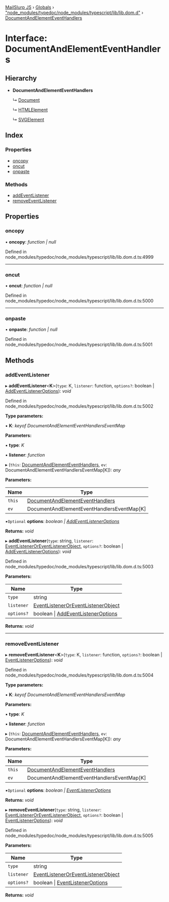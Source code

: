 [MailSlurp JS](../README.md) › [Globals](../globals.md) › ["node_modules/typedoc/node_modules/typescript/lib/lib.dom.d"](../modules/_node_modules_typedoc_node_modules_typescript_lib_lib_dom_d_.md) › [DocumentAndElementEventHandlers](_node_modules_typedoc_node_modules_typescript_lib_lib_dom_d_.documentandelementeventhandlers.md)

# Interface: DocumentAndElementEventHandlers

## Hierarchy

* **DocumentAndElementEventHandlers**

  ↳ [Document](_node_modules_typedoc_node_modules_typescript_lib_lib_dom_d_.document.md)

  ↳ [HTMLElement](_node_modules_typedoc_node_modules_typescript_lib_lib_dom_d_.htmlelement.md)

  ↳ [SVGElement](_node_modules_typedoc_node_modules_typescript_lib_lib_dom_d_.svgelement.md)

## Index

### Properties

* [oncopy](_node_modules_typedoc_node_modules_typescript_lib_lib_dom_d_.documentandelementeventhandlers.md#oncopy)
* [oncut](_node_modules_typedoc_node_modules_typescript_lib_lib_dom_d_.documentandelementeventhandlers.md#oncut)
* [onpaste](_node_modules_typedoc_node_modules_typescript_lib_lib_dom_d_.documentandelementeventhandlers.md#onpaste)

### Methods

* [addEventListener](_node_modules_typedoc_node_modules_typescript_lib_lib_dom_d_.documentandelementeventhandlers.md#addeventlistener)
* [removeEventListener](_node_modules_typedoc_node_modules_typescript_lib_lib_dom_d_.documentandelementeventhandlers.md#removeeventlistener)

## Properties

###  oncopy

• **oncopy**: *function | null*

Defined in node_modules/typedoc/node_modules/typescript/lib/lib.dom.d.ts:4999

___

###  oncut

• **oncut**: *function | null*

Defined in node_modules/typedoc/node_modules/typescript/lib/lib.dom.d.ts:5000

___

###  onpaste

• **onpaste**: *function | null*

Defined in node_modules/typedoc/node_modules/typescript/lib/lib.dom.d.ts:5001

## Methods

###  addEventListener

▸ **addEventListener**<**K**>(`type`: K, `listener`: function, `options?`: boolean | [AddEventListenerOptions](_node_modules_typedoc_node_modules_typescript_lib_lib_dom_d_.addeventlisteneroptions.md)): *void*

Defined in node_modules/typedoc/node_modules/typescript/lib/lib.dom.d.ts:5002

**Type parameters:**

▪ **K**: *keyof DocumentAndElementEventHandlersEventMap*

**Parameters:**

▪ **type**: *K*

▪ **listener**: *function*

▸ (`this`: [DocumentAndElementEventHandlers](_node_modules_typedoc_node_modules_typescript_lib_lib_dom_d_.documentandelementeventhandlers.md), `ev`: DocumentAndElementEventHandlersEventMap[K]): *any*

**Parameters:**

Name | Type |
------ | ------ |
`this` | [DocumentAndElementEventHandlers](_node_modules_typedoc_node_modules_typescript_lib_lib_dom_d_.documentandelementeventhandlers.md) |
`ev` | DocumentAndElementEventHandlersEventMap[K] |

▪`Optional`  **options**: *boolean | [AddEventListenerOptions](_node_modules_typedoc_node_modules_typescript_lib_lib_dom_d_.addeventlisteneroptions.md)*

**Returns:** *void*

▸ **addEventListener**(`type`: string, `listener`: [EventListenerOrEventListenerObject](../modules/_node_modules_typedoc_node_modules_typescript_lib_lib_dom_d_.md#eventlisteneroreventlistenerobject), `options?`: boolean | [AddEventListenerOptions](_node_modules_typedoc_node_modules_typescript_lib_lib_dom_d_.addeventlisteneroptions.md)): *void*

Defined in node_modules/typedoc/node_modules/typescript/lib/lib.dom.d.ts:5003

**Parameters:**

Name | Type |
------ | ------ |
`type` | string |
`listener` | [EventListenerOrEventListenerObject](../modules/_node_modules_typedoc_node_modules_typescript_lib_lib_dom_d_.md#eventlisteneroreventlistenerobject) |
`options?` | boolean &#124; [AddEventListenerOptions](_node_modules_typedoc_node_modules_typescript_lib_lib_dom_d_.addeventlisteneroptions.md) |

**Returns:** *void*

___

###  removeEventListener

▸ **removeEventListener**<**K**>(`type`: K, `listener`: function, `options?`: boolean | [EventListenerOptions](_node_modules_typedoc_node_modules_typescript_lib_lib_dom_d_.eventlisteneroptions.md)): *void*

Defined in node_modules/typedoc/node_modules/typescript/lib/lib.dom.d.ts:5004

**Type parameters:**

▪ **K**: *keyof DocumentAndElementEventHandlersEventMap*

**Parameters:**

▪ **type**: *K*

▪ **listener**: *function*

▸ (`this`: [DocumentAndElementEventHandlers](_node_modules_typedoc_node_modules_typescript_lib_lib_dom_d_.documentandelementeventhandlers.md), `ev`: DocumentAndElementEventHandlersEventMap[K]): *any*

**Parameters:**

Name | Type |
------ | ------ |
`this` | [DocumentAndElementEventHandlers](_node_modules_typedoc_node_modules_typescript_lib_lib_dom_d_.documentandelementeventhandlers.md) |
`ev` | DocumentAndElementEventHandlersEventMap[K] |

▪`Optional`  **options**: *boolean | [EventListenerOptions](_node_modules_typedoc_node_modules_typescript_lib_lib_dom_d_.eventlisteneroptions.md)*

**Returns:** *void*

▸ **removeEventListener**(`type`: string, `listener`: [EventListenerOrEventListenerObject](../modules/_node_modules_typedoc_node_modules_typescript_lib_lib_dom_d_.md#eventlisteneroreventlistenerobject), `options?`: boolean | [EventListenerOptions](_node_modules_typedoc_node_modules_typescript_lib_lib_dom_d_.eventlisteneroptions.md)): *void*

Defined in node_modules/typedoc/node_modules/typescript/lib/lib.dom.d.ts:5005

**Parameters:**

Name | Type |
------ | ------ |
`type` | string |
`listener` | [EventListenerOrEventListenerObject](../modules/_node_modules_typedoc_node_modules_typescript_lib_lib_dom_d_.md#eventlisteneroreventlistenerobject) |
`options?` | boolean &#124; [EventListenerOptions](_node_modules_typedoc_node_modules_typescript_lib_lib_dom_d_.eventlisteneroptions.md) |

**Returns:** *void*
